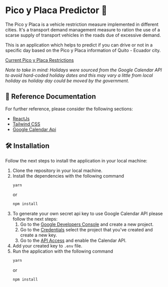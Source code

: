 # Pico y Placa Predictor 🚦

The Pico y Placa is a vehicle restriction measure implemented in different cities. It's a transport demand
management measure to ration the use of a scarse supply of transport vehicles in the roads due of excessive demand.

This is an application which helps to predict if you can drive or not in a specific day based on the Pico y Placa
information of Quito - Ecuador city.

[Current Pico y Placa Restrictions](https://www.primicias.ec/noticias/sociedad/pico-placa-quito-trafico-movilidad/)

_Note to take in mind: Holidays were sourced from the Google Calendar API to avoid hard-coded holiday dates and this 
may vary a little from local holiday as holiday day could be moved by the government._ 

## 📄 Reference Documentation

For further reference, please consider the following sections:

* [ReactJs](https://reactjs.org)
* [Tailwind CSS](https://tailwindcss.com/docs)
* [Google Calendar Api](https://developers.google.com/calendar/api/v3/reference)

## 🛠 Installation

Follow the next steps to install the application in your local machine:

1. Clone the repository in your local machine.
2. Install the dependencies with the following command
   ```sh
   yarn
	 ```
	 or
	 ```sh
	 npm install
	 ```
3. To generate your own secret api key to use Google Calendar API please follow the next steps:
	1. Go to the [Google Developers Console](https://console.developers.google.com/apis/credentials) and create a new
		 project.
	2. Go to the [Credentials](https://console.developers.google.com/apis/credentials) select the project that you've
		 created and
		 create a new
		 key.
	3. Go to the [API Access](https://console.developers.google.com/apis/api/calendar) and enable the Calendar API.
4. Add your created key to `.env` file.
5. Run the application with the following command
	 ```sh
   yarn
	 ```
	 or
   ```sh
   npm install
   ```